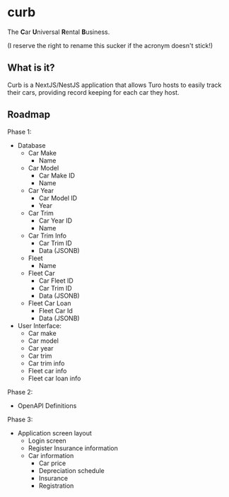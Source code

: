 # curb

The **C**ar **U**niversal **R**ental **B**usiness.

(I reserve the right to rename this sucker if the acronym doesn't stick!)

## What is it?

Curb is a NextJS/NestJS application that allows Turo hosts to easily
track their cars, providing record keeping for each car they host.

## Roadmap

Phase 1:
- Database
  - Car Make
    - Name
  - Car Model
    - Car Make ID
    - Name
  - Car Year
    - Car Model ID
    - Year
  - Car Trim
    - Car Year ID
    - Name
  - Car Trim Info
    - Car Trim ID
    - Data (JSONB)
  - Fleet
    - Name
  - Fleet Car
    - Car Fleet ID
    - Car Trim ID
    - Data (JSONB)
  - Fleet Car Loan
    - Fleet Car Id
    - Data (JSONB)
- User Interface:
  - Car make
  - Car model
  - Car year
  - Car trim
  - Car trim info
  - Fleet car info
  - Fleet car loan info

[//]: # (  - Address database)

[//]: # (    - First street address)

[//]: # (    - Second street address)

[//]: # (    - City)

[//]: # (    - State/Province)

[//]: # (    - Zipcode)

[//]: # (    - Country)

[//]: # (  - Phone database)

[//]: # (    - Phone number)

[//]: # (    - Country of number)

[//]: # (    - Phone number type:)

[//]: # (      - Physical)

[//]: # (      - Cell Phone)

[//]: # (      - Fax)

[//]: # (  - Contact database)

[//]: # (    - First name)

[//]: # (    - Middle name)

[//]: # (    - Last name)

[//]: # (    - Address)

[//]: # (    - Phone)

[//]: # (  - Users database)

[//]: # (    - Username)

[//]: # (    - Password)

[//]: # (    - Contact ID)

[//]: # (    - E-Mail Address)

[//]: # (  - Insurance Carrier database)

[//]: # (    - Name)

[//]: # (    - Phone ID)

[//]: # (    - Address ID)

[//]: # (  - Insurance database)

[//]: # (    - Insurance Carrier ID)

[//]: # (    - Insurance Identifier)

[//]: # (    - Origination Date)

[//]: # (    - Expiration Date)

[//]: # (  - Car Registration database)

[//]: # (    - Number)

[//]: # (    - Expire Date)

[//]: # (    - Registration State/Province)

[//]: # (    - Registered Contact)

[//]: # (  - Cars database)

[//]: # (    - URL to car listing on Turo or hosted site)

[//]: # (    - Nickname)

[//]: # (    - Car year)

[//]: # (    - Car make)

[//]: # (    - Car model)

[//]: # (  - Car Owners database)

[//]: # (    - Car ID)

[//]: # (    - Contact ID)

[//]: # (    - Percentage)

[//]: # (  - Car Storage database)

[//]: # (    - Storage location physical location)

[//]: # (    - Storage location mailing address)

[//]: # (    - Storage description)

[//]: # (    - Phone number)

[//]: # (    - Contact name)

[//]: # (  - Note database)

[//]: # (    - Note description)

[//]: # (    - Cost and Date)

[//]: # (  - Infractions database)

[//]: # (    - Infraction type:)

[//]: # (      - Normal Wear and Tear)

[//]: # (      - Excessive Wear and Tear)

[//]: # (      - Intentional Damage/Vandalism)

[//]: # (      - Smoking/Vaping)

[//]: # (      - Speeding/Vehicle Misuse)

[//]: # (      - Minor Accident)

[//]: # (      - Major Accident)

[//]: # (      - Total Loss)

[//]: # (    - Car note)

[//]: # (  - Photos database)

[//]: # (    - Photo types:)

[//]: # (      - Car Interior)

[//]: # (      - Car Exterior)

[//]: # (      - Car Before)

[//]: # (      - Car After)

[//]: # (      - Car Claim)

[//]: # (      - Car Initial Interior)

[//]: # (      - Car Initial Exterior)

[//]: # (      - Renter DL)

[//]: # (      - Renter Selfie and DL)

[//]: # (      - Renter Selfie and Car)

[//]: # (    - Photo store location URL)

[//]: # (  - Car Photos database)

[//]: # (    - Car ID)

[//]: # (    - Photo ID)

[//]: # (    - Date of Photo)

[//]: # (  - Incidentals database)

[//]: # (    - Car ID)

[//]: # (    - Photo ID)

[//]: # (    - Note ID)

[//]: # (  - Car Registration History database)

[//]: # (    - Car ID)

[//]: # (    - Registration ID)

[//]: # (  - Drivers License database)

[//]: # (    - License number)

[//]: # (    - Issuing state/province)

[//]: # (    - Issuing country)

[//]: # (    - Registered address)

[//]: # (    - Registered contact)

[//]: # (    - Issue Date)

[//]: # (    - Expiration Date)

[//]: # (    - Photo)

[//]: # (  - Renters database)

[//]: # (    - Renter name)

[//]: # (    - Renter birth date)

[//]: # (    - Drivers License record)

[//]: # (    - Photo record)

[//]: # (    - URL to user info on rental site)

[//]: # (  - Trip database)

[//]: # (    - Car ID)

[//]: # (    - Start time of rent)

[//]: # (    - End time of rent)

[//]: # (    - Total Mileage)

[//]: # (    - Total payout)

[//]: # (  - Trip Photos database)

[//]: # (    - Trip ID)

[//]: # (    - Photo ID)

[//]: # (    - Date)

[//]: # (  - Trip Renter database)

[//]: # (    - Trip ID)

[//]: # (    - Renter ID)

[//]: # (    - Renter Type &#40;primary, authorized&#41;)

[//]: # (  - Trip Infractions database)

[//]: # (    - Trip Renter ID)

[//]: # (    - Infraction ID)

[//]: # (  - Car Condition database)

[//]: # (    - Car ID)

[//]: # (    - Photo ID)

[//]: # (    - Note ID)

[//]: # (  - Car Investment database)

[//]: # (    - Car ID)

[//]: # (    - Investor Contact ID)

[//]: # (    - Percentage)

[//]: # (    - Amount Invested)

[//]: # (  - Toll Transponders database)

[//]: # (    - ID of the transponder)

[//]: # (    - Car ID)

[//]: # (    - Login for transponder database)

[//]: # (  - Trip Toll database)

[//]: # (    - Toll transponder ID)

[//]: # (    - Trip ID)

[//]: # (    - Note ID)

[//]: # (    - Renter associated with toll)

[//]: # (Phase 1: &#40;Unanswered&#41;)

[//]: # (- Company database)

[//]: # (  - Company name)

[//]: # (  - Contact ID)

[//]: # (  - Mailing Address ID)

[//]: # (  - Physical Address ID)

[//]: # (- Fleet database)

[//]: # (  - Fleet Name)

[//]: # (  - Company ID)

[//]: # (- Fleet Car database)

[//]: # (  - Car ID)

[//]: # (  - Fleet ID)

[//]: # (- Car Depreciation database)

[//]: # (  - Car ID)

[//]: # (  - Purchase Price)

[//]: # (  - Purchase Date)

[//]: # (  - Depreciation per month &#40;Float&#41; - 20% of purchase price amortized over 12 months)

[//]: # (  - Depreciation termination date &#40;60 month after purchase date&#41;)

Phase 2:
- OpenAPI Definitions

Phase 3:
- Application screen layout
  - Login screen
  - Register Insurance information
  - Car information
    - Car price
    - Depreciation schedule
    - Insurance
    - Registration

